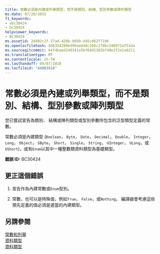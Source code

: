 ```yaml
---
title: 常數必須是內建或列舉類型，而不是類別、結構、型別參數或陣列類型
ms.date: 07/20/2015
f1_keywords:
- vbc30424
- bc30424
helpviewer_keywords:
- BC30424
ms.assetid: 2d402c2f-27ad-428b-b699-d45cd62f7196
ms.openlocfilehash: 4d635d289ed99aed48c296c278bc546971af51da
ms.sourcegitcommit: 64f4baed249341e5bf64d1385bf48e3f2e1a0211
ms.translationtype: MT
ms.contentlocale: zh-TW
ms.lasthandoff: 09/07/2018
ms.locfileid: "44083918"
---
```

# <a name="constants-must-be-of-an-intrinsic-or-enumerated-type-not-a-class-structure-type-parameter-or-array-type"></a>常數必須是內建或列舉類型，而不是類別、結構、型別參數或陣列類型
您已嘗試宣告為類別、 結構或陣列類型或型別參數所包含的泛型類型定義的常數。  
  
 常數必須是內建類型 (`Boolean`， `Byte`， `Date`， `Decimal`， `Double`， `Integer`， `Long`， `Object`， `SByte`， `Short`， `Single`， `String`， `UInteger`， `ULong`，或`UShort`)，或有`Enum`以其中一種整數類資料類型為基礎類型。  
  
 **錯誤 ID:** BC30424  
  
## <a name="to-correct-this-error"></a>更正這個錯誤  
  
1.  宣告作為內建常數或`Enum`型別。  
  
2.  常數，也可以是特殊值，例如`True`， `False`，或`Nothing`。 編譯器會考慮這些預先定義的值必須是適當的內建類型。  
  
## <a name="see-also"></a>另請參閱  
 [常數和列舉](../../../visual-basic/language-reference/constants-and-enumerations.md)  
 [資料類型](../../../visual-basic/programming-guide/language-features/data-types/index.md)  
 [資料類型](../../../visual-basic/language-reference/data-types/index.md)
